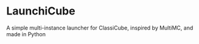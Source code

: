 # LaunchiCube
A simple multi-instance launcher for ClassiCube, inspired by MultiMC, and made in Python
